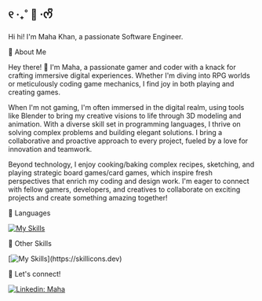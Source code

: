 ## ୧ ‧₊˚ 🍵 ⋅ᰔᩚ 

Hi hi! I'm Maha Khan, a passionate Software Engineer.

🍵 About Me 

Hey there! 👋 I'm Maha, a passionate gamer and coder with a knack for crafting immersive digital experiences. Whether I'm diving into RPG worlds or meticulously coding game mechanics, I find joy in both playing and creating games.

When I'm not gaming, I'm often immersed in the digital realm, using tools like Blender to bring my creative visions to life through 3D modeling and animation. With a diverse skill set in programming languages, I thrive on solving complex problems and building elegant solutions. I bring a collaborative and proactive approach to every project, fueled by a love for innovation and teamwork. 

Beyond technology, I enjoy cooking/baking complex recipes, sketching, and playing strategic board games/card games, which inspire fresh perspectives that enrich my coding and design work. I'm eager to connect with fellow gamers, developers, and creatives to collaborate on exciting projects and create something amazing together!
 
🍃 Languages 

[![My Skills](https://skillicons.dev/icons?i=html,css,c,cs,cpp,java,py)](https://skillicons.dev)

🦕 Other Skills 

[![My Skills](https://skillicons.dev/icons?i=ae,au,ps,blender,mysql,unity,unreal,)](https://skillicons.dev)

💚 Let's connect! 

[![Linkedin: Maha](https://img.shields.io/badge/-Maha-blue?style=flat-square&logo=Linkedin&logoColor=white&link=https://www.linkedin.com/in/maha-khan-mk)](https://www.linkedin.com/in/maha-khan-mk)

